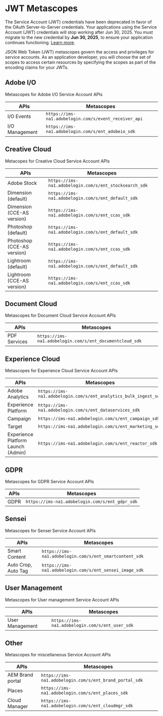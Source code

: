 # JWT Metascopes


<InlineAlert slots="text"/>

The Service Account (JWT) credentials have been deprecated in favor of the OAuth Server-to-Server credentials. Your applications using the Service Account (JWT) credentials will stop working after Jun 30, 2025. You must migrate to the new credential by **Jun 30, 2025**, to ensure your application continues functioning. [Learn more](../../ServerToServerAuthentication/migration).

JSON Web Token (JWT) metascopes govern the access and privileges for service accounts. As an application developer, you will choose the set of scopes to access certain resources by specifying the scopes as part of the encoding claims for your JWTs.

## Adobe I/O

Metascopes for Adobe I/O Service Account APIs

| APIs           | Metascopes                                            |
| -------------- | ----------------------------------------------------- |
| I/O Events     | `https://ims-na1.adobelogin.com/s/event_receiver_api` |
| I/O Management | `https://ims-na1.adobelogin.com/s/ent_adobeio_sdk`    |

## Creative Cloud

Metacopes for Creative Cloud Service Account APIs

| APIs                       | Metascopes                                             |
| -------------------------- | ------------------------------------------------------ |
| Adobe Stock                | `https://ims-na1.adobelogin.com/s/ent_stocksearch_sdk` |
| Dimension (default)        | `https://ims-na1.adobelogin.com/s/ent_default_sdk`     |
| Dimension (CCE-AS version) | `https://ims-na1.adobelogin.com/s/ent_ccas_sdk`        |
| Photoshop (default)        | `https://ims-na1.adobelogin.com/s/ent_default_sdk`     |
| Photoshop (CCE-AS version) | `https://ims-na1.adobelogin.com/s/ent_ccas_sdk`        |
| Lightroom (default)        | `https://ims-na1.adobelogin.com/s/ent_default_sdk`     |
| Lightroom (CCE-AS version) | `https://ims-na1.adobelogin.com/s/ent_ccas_sdk`        |

## Document Cloud

Metascopes for Document Cloud Service Account APIs

| APIs         | Metascopes                                               |
| ------------ | -------------------------------------------------------- |
| PDF Services | `https://ims-na1.adobelogin.com/s/ent_documentcloud_sdk` |

## Experience Cloud

Metascopes for Experience Cloud Service Account APIs

| APIs                                             | Metascopes                                                             |
| ------------------------------------------------ | ---------------------------------------------------------------------- |
| Adobe Analytics                                  | `https://ims-na1.adobelogin.com/s/ent_analytics_bulk_ingest_sdk`       |
| Experience Platform                              | `https://ims-na1.adobelogin.com/s/ent_dataservices_sdk`                |
| Campaign                                         | `https://ims-na1.adobelogin.com/s/ent_campaign_sdk`                    |
| Target                                           | `https://ims-na1.adobelogin.com/s/ent_marketing_sdk`                   |
| Experience Platform Launch (Admin)               | `https://ims-na1.adobelogin.com/s/ent_reactor_sdk`               |


## GDPR

Metascopes for GDPR Service Account APIs

| APIs | Metascopes                                      |
| ---- | ----------------------------------------------- |
| GDPR | `https://ims-na1.adobelogin.com/s/ent_gdpr_sdk` |

## Sensei

Metascopes for Sensei Service Account APIs

| APIs                | Metascopes                                              |
| ------------------- | ------------------------------------------------------- |
| Smart Content       | `https://ims-na1.adobelogin.com/s/ent_smartcontent_sdk` |
| Auto Crop, Auto Tag | `https://ims-na1.adobelogin.com/s/ent_sensei_image_sdk` |

## User Management

Metascopes for User management Service Account APIs

| APIs            | Metascopes                                      |
| --------------- | ----------------------------------------------- |
| User Management | `https://ims-na1.adobelogin.com/s/ent_user_sdk` |

## Other

Metascopes for miscellaneous Service Account APIs

| APIs             | Metascopes                                              |
| ---------------- | ------------------------------------------------------- |
| AEM Brand portal | `https://ims-na1.adobelogin.com/s/ent_brand_portal_sdk` |
| Places           | `https://ims-na1.adobelogin.com/s/ent_places_sdk`       |
| Cloud Manager    | `https://ims-na1.adobelogin.com/s/ent_cloudmgr_sdk`     |

